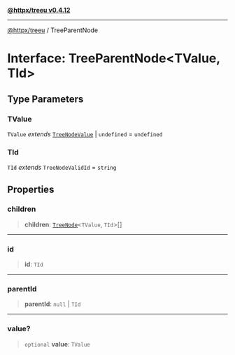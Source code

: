 [**@httpx/treeu v0.4.12**](../README.md)

***

[@httpx/treeu](../README.md) / TreeParentNode

# Interface: TreeParentNode\<TValue, TId\>

## Type Parameters

### TValue

`TValue` *extends* [`TreeNodeValue`](../type-aliases/TreeNodeValue.md) \| `undefined` = `undefined`

### TId

`TId` *extends* `TreeNodeValidId` = `string`

## Properties

### children

> **children**: [`TreeNode`](../type-aliases/TreeNode.md)\<`TValue`, `TId`\>[]

***

### id

> **id**: `TId`

***

### parentId

> **parentId**: `null` \| `TId`

***

### value?

> `optional` **value**: `TValue`

